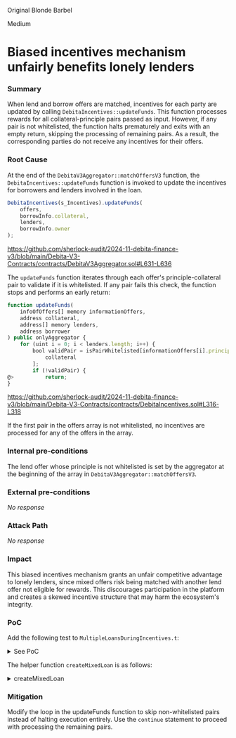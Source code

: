 Original Blonde Barbel

Medium

# Biased incentives mechanism unfairly benefits lonely lenders

### Summary

When lend and borrow offers are matched, incentives for each party are updated by calling `DebitaIncentives::updateFunds`. This function processes rewards for all collateral-principle pairs passed as input. However, if any pair is not whitelisted, the function halts prematurely and exits with an empty return, skipping the processing of remaining pairs. As a result, the corresponding parties do not receive any incentives for their offers.

### Root Cause

At the end of the `DebitaV3Aggregator::matchOffersV3` function, the `DebitaIncentives::updateFunds` function is invoked to update the incentives for borrowers and lenders involved in the loan.

```javascript
DebitaIncentives(s_Incentives).updateFunds(
    offers,
    borrowInfo.collateral,
    lenders,
    borrowInfo.owner
);
```
https://github.com/sherlock-audit/2024-11-debita-finance-v3/blob/main/Debita-V3-Contracts/contracts/DebitaV3Aggregator.sol#L631-L636

The `updateFunds` function iterates through each offer's principle-collateral pair to validate if it is whitelisted. If any pair fails this check, the function stops and performs an early return:

```javascript
function updateFunds(
    infoOfOffers[] memory informationOffers,
    address collateral,
    address[] memory lenders,
    address borrower
) public onlyAggregator {
    for (uint i = 0; i < lenders.length; i++) {
        bool validPair = isPairWhitelisted[informationOffers[i].principle][
            collateral
        ];
        if (!validPair) {
@>          return;         
}
```
https://github.com/sherlock-audit/2024-11-debita-finance-v3/blob/main/Debita-V3-Contracts/contracts/DebitaIncentives.sol#L316-L318

If the first pair in the offers array is not whitelisted, no incentives are processed for any of the offers in the array.

### Internal pre-conditions

The lend offer whose principle is not whitelisted is set by the aggregator at the beginning of the array in  `DebitaV3Aggregator::matchOffersV3`.

### External pre-conditions

_No response_

### Attack Path

_No response_

### Impact

This biased incentives mechanism grants an unfair competitive advantage to lonely lenders, since mixed offers risk being matched with another lend offer not eligible for rewards. This discourages participation in the platform and creates a skewed incentive structure that may harm the ecosystem's integrity.

### PoC

Add the following test to `MultipleLoansDuringIncentives.t`:

<details>

<summary> See PoC </summary>

```javascript
function testIncentinveMixedLoan() public {
    // Only incentivize AERO
    incentivize(AERO, AERO, USDC, false, 1e18, 2);
    vm.warp(block.timestamp + 15 days);
    address[] memory lenders = allDynamicData.getDynamicAddressArray(2);
    address[] memory principles = allDynamicData.getDynamicAddressArray(2);
    lenders[0] = firstLender;
    lenders[1] = secondLender;
    // First lender will use wETH for the principle (not whitelisted)
    principles[0] = wETH;
    // Second lender uses whitelisted principle
    principles[1] = AERO;
    createMixedLoan(borrower, lenders, principles, AERO);
    vm.warp(block.timestamp + 15 days);
    address[] memory tokenUsedIncentive = allDynamicData
        .getDynamicAddressArray(1);
    address[][] memory tokenIncentives = new address[][](
        tokenUsedIncentive.length
    );
    tokenUsedIncentive[0] = USDC;
    tokenIncentives[0] = tokenUsedIncentive;
    address[] memory _principles = allDynamicData.getDynamicAddressArray(1);
    _principles[0] = principles[1];
    vm.startPrank(borrower);
    vm.expectRevert();
    incentivesContract.claimIncentives(_principles, tokenIncentives, 2);
}
```

</details>

The helper function `createMixedLoan` is as follows:

<details>

<summary> createMixedLoan </summary>

```javascript
function createMixedLoan(
    address _borrower,
    address[] memory lenders,
    address[] memory principles,
    address collateral
) internal returns (address) {
    vm.startPrank(_borrower);
    //deal(principle, lender, 1000e18, false);
    deal(collateral, _borrower, 2e23, false);
    IERC20(collateral).approve(address(DBOFactoryContract), 1e23);
    bool[] memory oraclesActivated = allDynamicData.getDynamicBoolArray(2);
    uint[] memory ltvs = allDynamicData.getDynamicUintArray(2);
    uint[] memory ratio = allDynamicData.getDynamicUintArray(2);
    uint[] memory ratioLenders = allDynamicData.getDynamicUintArray(1);
    uint[] memory ltvsLenders = allDynamicData.getDynamicUintArray(1);
    bool[] memory oraclesActivatedLenders = allDynamicData
        .getDynamicBoolArray(1);

    address[] memory acceptedPrinciples = allDynamicData
        .getDynamicAddressArray(2);
    address[] memory acceptedCollaterals = allDynamicData
        .getDynamicAddressArray(1);
    address[] memory oraclesCollateral = allDynamicData
        .getDynamicAddressArray(1);
    address[] memory oraclesPrinciples = allDynamicData
        .getDynamicAddressArray(2);

    // set the values for the loan
    ltvs[0] = 5000;
    ltvs[1] = 5000;
    acceptedPrinciples[0] = principles[0];
    acceptedPrinciples[1] = principles[1];
    acceptedCollaterals[0] = collateral;
    oraclesActivated[0] = true;
    oraclesActivated[1] = true;
    oraclesPrinciples[0] = DebitaChainlinkOracle;
    oraclesPrinciples[1] = DebitaChainlinkOracle;
    oraclesCollateral[0] = DebitaChainlinkOracle;

    address borrowOrderAddress = DBOFactoryContract.createBorrowOrder(
        oraclesActivated,
        ltvs,
        1400,
        864000,
        acceptedPrinciples,
        collateral,
        false,
        0,
        oraclesPrinciples,
        ratio,
        DebitaChainlinkOracle,
        1e23
    );

    vm.stopPrank();

    vm.startPrank(lenders[0]);
    deal(principles[0], lenders[0], 1000e18, false);
    IERC20(principles[0]).approve(address(DLOFactoryContract), 100e18);
    ltvsLenders[0] = 5000;
    ratioLenders[0] = 5e17;
    oraclesActivatedLenders[0] = true;
    address lendOrderAddress = DLOFactoryContract.createLendOrder(
        false,
        oraclesActivatedLenders,
        false,
        ltvsLenders,
        1350,
        8640000,
        86400,
        acceptedCollaterals,
        principles[0],
        oraclesCollateral,
        ratioLenders,
        DebitaChainlinkOracle,
        5e18
    );
    vm.stopPrank();

    vm.startPrank(lenders[1]);
    deal(principles[1], lenders[1], 1000e18, false);
    IERC20(principles[1]).approve(address(DLOFactoryContract), 100e18);
    ltvsLenders[0] = 5000;
    ratioLenders[0] = 5e17;
    oraclesActivatedLenders[0] = true;
    address lendOrderAddress2 = DLOFactoryContract.createLendOrder(
        false,
        oraclesActivatedLenders,
        false,
        ltvsLenders,
        1350,
        8640000,
        86400,
        acceptedCollaterals,
        principles[1],
        oraclesCollateral,
        ratioLenders,
        DebitaChainlinkOracle,
        5e18
    );
    vm.stopPrank();

    vm.startPrank(connector);

    address[] memory lendOrders = allDynamicData.getDynamicAddressArray(2);
    uint[] memory lendAmountPerOrder = allDynamicData.getDynamicUintArray(
        2
    );
    uint[] memory porcentageOfRatioPerLendOrder = allDynamicData
        .getDynamicUintArray(2);
    uint[] memory indexForPrinciple_BorrowOrder = allDynamicData
        .getDynamicUintArray(2);
    uint[] memory indexForCollateral_LendOrder = allDynamicData
        .getDynamicUintArray(2);
    uint[] memory indexPrinciple_LendOrder = allDynamicData
        .getDynamicUintArray(2);

    lendOrders[0] = lendOrderAddress;
    lendOrders[1] = lendOrderAddress2;
    lendAmountPerOrder[0] = 5e18;
    lendAmountPerOrder[1] = 5e18;
    indexForPrinciple_BorrowOrder[0] = 0;
    indexForPrinciple_BorrowOrder[1] = 1;
    porcentageOfRatioPerLendOrder[0] = 10000;
    porcentageOfRatioPerLendOrder[1] = 10000;
    indexForCollateral_LendOrder[0] = 0;
    indexForCollateral_LendOrder[1] = 0;
    indexPrinciple_LendOrder[0] = 0;
    indexPrinciple_LendOrder[1] = 1;

    // match
    address loan = DebitaV3AggregatorContract.matchOffersV3(
        lendOrders,
        lendAmountPerOrder,
        porcentageOfRatioPerLendOrder,
        borrowOrderAddress,
        principles,
        indexForPrinciple_BorrowOrder,
        indexForCollateral_LendOrder,
        indexPrinciple_LendOrder
    );

    DebitaV3LoanContract = DebitaV3Loan(loan);
    vm.stopPrank();
}
```

</details>

### Mitigation

Modify the loop in the updateFunds function to skip non-whitelisted pairs instead of halting execution entirely. Use the `continue` statement to proceed with processing the remaining pairs.